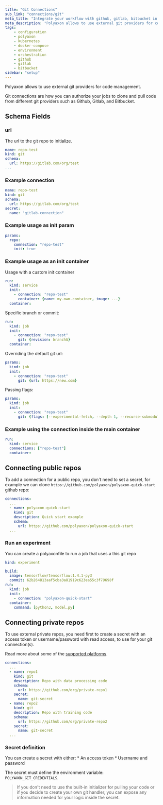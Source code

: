```yaml
---
title: "Git Connections"
sub_link: "connections/git"
meta_title: "Integrate your workflow with github, gitlab, bitbucket in Polyaxon - Configuration"
meta_description: "Polyaxon allows to use external git providers for code management."
tags:
    - configuration
    - polyaxon
    - kubernetes
    - docker-compose
    - environment
    - orchestration
    - github
    - gitlab
    - bitbucket
sidebar: "setup"
---
```


Polyaxon allows to use external git providers for code management.

Git connections are how you can authorize your jobs to clone and pull code from different git providers such as Github, Gitlab, and Bitbucket.

## Schema Fields

### url

The url to the git repo to initialize.

```yaml
name: repo-test
kind: git
schema:
  url: https://gitlab.com/org/test
...
```

### Example connection

```yaml
name: repo-test
kind: git
schema:
  url: https://gitlab.com/org/test
secret:
  name: "gitlab-connection"
```


### Example usage as init param

```yaml
params:
  repo:
    connection: "repo-test"
    init: true
```

### Example usage as an init container

Usage with a custom init container

```yaml
run:
  kind: service
  init:
    - connection: "repo-test"
      container: {name: my-own-container, image: ...}
  container:
```


Specific branch or commit:

```yaml
run:
  kind: job
  init:
    - connection: "repo-test"
      git: {revision: branchA}
  container:
```

Overriding the default git url:

```yaml
params:
  kind: job
  init:
    - connection: "repo-test"
      git: {url: https://new.com}
```

Passing flags:

```yaml
params:
  kind: job
  init:
    - connection: "repo-test"
      git: {flags: [--experimental-fetch, --depth 1, --recurse-submodules]}
```

### Example using the connection inside the main container

```yaml
run:
  kind: service
  connections: ["repo-test"]
  container:
```

## Connecting public repos

To add a connection for a public repo, you don't need to set a secret,
for example we can clone `https://github.com/polyaxon/polyaxon-quick-start` github repo:

```yaml
connections:
  ...
  - name: polyaxon-quick-start
    kind: git
    description: Quick start example
    schema:
      url: https://github.com/polyaxon/polyaxon-quick-start
  ...
```

### Run an experiment


You can create a polyaxonfile to run a job that uses a this git repo


```yaml
kind: experiment

build:
  image: tensorflow/tensorflow:1.4.1-py3
  commit: 62b264813aaf5cba3a81919c623ea55c3f79698f
run:
  kind: job
  init:
    - connection: "polyaxon-quick-start"
  container:
    command: [python3, model.py]
```

## Connecting private repos

To use external private repos, you need first to create a secret with an access token or username/password with read access,
to use for your git connection(s).

Read more about some of the [supported platforms](/integrations/scm/).

```yaml
connections:
  ...
  - name: repo1
    kind: git
    description: Repo with data processing code
    schema:
      url: https://github.com/org/private-repo1
    secret:
      name: git-secret
  - name: repo2
    kind: git
    description: Repo with training code
    schema:
      url: https://github.com/org/private-repo2
    secret:
      name: git-secret
  ...
```

### Secret definition

You can create a secret with either:
    * An access token
    * Username and password

The secret must define the environment variable: `POLYAXON_GIT_CREDENTIALS`.

> If you don't need to use the built-in initializer for pulling your code or if you decide to create your own git handler,
you can expose any information needed for your logic inside the secret.
